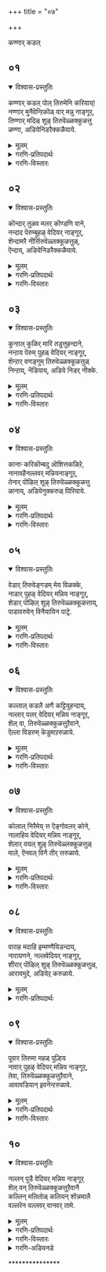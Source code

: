 +++
title = "०७"

+++

कण्णार् कडल्

## ०१
<details open><summary>विश्वास-प्रस्तुतिः</summary>

कण्णार् कडल् पोल् तिरुमेनि करियाय्\!  
नण्णार् मुनैवॆन्ऱिकॊळ् वार् मन्नु नाङ्गूर्,   
तिण्णार् मदिळ् शूऴ् तिरुवॆळ्ळक्कुळत्तु  
ळण्णा, अडियेनिडरैक्कळैयाये.
</details>

<details><summary>मूलम्</summary>

कण्णार् कडल् पोल् तिरुमेनि करियाय्\!  
नण्णार् मुनैवॆन्ऱिकॊळ् वार् मन्नु नाङ्गूर्,   
तिण्णार् मदिळ् शूऴ् तिरुवॆळ्ळक्कुळत्तु  
ळण्णा, अडियेनिडरैक्कळैयाये.
</details>

<details><summary>गरणि-प्रतिपदार्थः</summary>

कण् आर् = कण्णु तुम्बुवष्टु विस्तारवाद, कडल् पोल् = कडलिन हागॆ, तिरुमेनि करियाय् = करियदेहवुळ्ळवने, नण्णार् = शत्रुगळन्नु, मुनै = युद्धदल्लि, सोलिसि, वॆन्ऱिकॊळ् वार् = जयगळिसुववरु \(वैदिकरु\), मन्नु = वासिसुव, नाङ्गूर् = तिरुनाङ्गूरिनल्लि, तिण् आर् = भद्रतॆयिन्द तुम्बिरुव, मदिळ् शूऴ् = कोटॆयिन्द = भद्रतॆयिन्द तुम्बिरुव, मदिळ् शूऴ् = कोटॆयिन्द सुत्तुवरिद, तिरुवॆळ्लक्कूळत्तुळ् = तिरुवॆळ्ळक्कूळम् क्षेत्रदल्लि नॆलसिरुव अण्णा = स्वामी. अडियेन् = पादसेवकन, इडरै = सङ्कटवन्नु, कळैयाये = कळॆयलारॆया? 
</details>

<details><summary>गरणि-विस्तारः</summary>

कण्णु तुम्बुवष्टु विस्तारवाद कडलिन हागॆ करिय देहवुळ्ळवने, शत्रुगळन्नु युद्धदल्लि सोलिसि जयगळिसुववरु \(वैदिकरु\) वासिसुव तिरुनाङ्गूरिनल्लि बहळ भद्रवाद कोटॆयिन्द सुत्तुवरिदिरुव तिरुवॆळ्लक्कूळम् क्षेत्रदल्लि नॆलसिरुव स्वामी, ई पादसेवकन सङ्कटवन्नु नीगिसलारॆया? 

कडलमुन्दॆ निन्तु, अदॆष्टु दूर, ऎत्तकडॆ, नोडिदरू काणिसुत्तिरुवुदु कण्मनगळन्नु तुम्बुव कडले. भगवन्तनू हागॆये. कडलिन हागॆये अवनू अत्याकर्षकवाद देहकान्तियिन्द बॆळगुत्ता, अदॆष्टु नोडिदरू तृप्तितारद आशॆयन्नुण्टुमाडुत्तानॆ. अवनीग तिरुनाङ्गूरिन तिरुवॆळ्ळक्कूळम् क्षेत्रदल्लि दिव्यसुन्दरनागि नॆलसिद्दानॆ. तिरुनाङ्गूरिनल्लि वासिसुववरु वैदिकरु. अवरू सामान्यरल्ल. अवरु वेदविद्वांसरागिरुव हागॆये पराक्रमिगळु हौदु. आ प्रदेशवन्नु आक्रमिसिकॊळ्ळलु बन्द शत्रुराजरन्नू अवर सैन्यगळन्नू युद्धदल्लि सोलिसि ओडिसिदरु. अदु अवर मेलण भगवत्कृपॆयिन्द आदद्दु. आ कारणदिन्दले आळ्वाररू बेडिकॊळ्ळुत्तारॆ. “स्वामी, ई पादसेवकन सङ्कटवन्नू नीगिसलारॆया” ऎन्दु.

पुनर्जन्मद सुळियल्लि सिक्किबिद्दु तॊळलाडुत्तिरुवुदे मनुष्यन कडु सङ्कट. अदन्नु निवारिसुवुदू, अमरत्ववन्नु तरुवुदू भगवत्कृपॆये\!
</details>

## ०२
<details open><summary>विश्वास-प्रस्तुतिः</summary>

कॊन्दार् तुळव मलर् कॊण्डणि वाने,  
नन्दाद पॆरुम्बुहऴ् वेदियर् नाङ्गूर्,  
शॆन्दामरै नीर्त्तिरुवॆळ्लक्कूळत्तुळ्,  
ऎन्दाय्, अडियेनिडरैक्कळैयाये.
</details>

<details><summary>मूलम्</summary>

कॊन्दार् तुळव मलर् कॊण्डणि वाने,  
नन्दाद पॆरुम्बुहऴ् वेदियर् नाङ्गूर्,  
शॆन्दामरै नीर्त्तिरुवॆळ्लक्कूळत्तुळ्,  
ऎन्दाय्, अडियेनिडरैक्कळैयाये.
</details>

<details><summary>गरणि-प्रतिपदार्थः</summary>

कॊन्दु आर्‍ = हूगॊञ्चलुगळु तुम्बिरुव, तुळवम् मलर् = तुळसियन्नू हूगळन्नू, कॊण्डु = धरिसि, अणिवाने, = अलङ्करिसिकॊण्डिरुववने, नन्दाद = ऎन्दे दिगू अळियद, पॆरु पुहऴ् = हॆच्चिन कीर्तियन्नुळ्ळ, वेदियर् नाङ्गूर् = वैदिकरिरुव तिरुनाङ्गूरिन, शॆम् तामरै नीर् = कॆन्दावरॆ हूगळु तुम्बिरुव नीरिन नॆलॆगळुळ्ळ, तिरुवॆळ्ळक्कुळत्तुळ् = तिरुवॆळ्ळक्कूळम् क्षेत्रद, ऎन्दाय् = नन्न स्वामिये, अडियेन् = पादसेवकन, इडरै= सङ्कटवन्नु, कळैयायै = नीगिसलारॆया? 
</details>

<details><summary>गरणि-विस्तारः</summary>

हूगॊञ्चलुगळु तुम्बिरुव तुलसियन्नू हूगळन्नू धरिसि अलङ्करिसिकॊण्डिरुववने, ऎन्दॆन्दिगू अळियद हॆच्चिन कीर्तियन्नुळ्ळ वैदिकरुळ्ळ तिरुनाङ्गूरिन कॆन्दावरॆ हूगळु तुम्बिरुव सरोवरगळ तिरुवॆळ्ळक्कूळम् क्षेत्रद नन्न स्वामिये, पादसेवकन सङ्कटवन्नु नीगिसलारॆया? 

अद्वितीयरू असदळवाद कीर्तियुळ्ळ वेदविद्वांसरु वासिसुव तिरुनाङ्गूरिन तिरुवॆळ्लक्कुळम् क्षेत्रदल्लि नॆलसिरुव स्वामिगॆ गॊञ्चलुगॊञ्चलागि बिडिसिरुव हूविन हारवन्नू तुलसिय हारवन्नू तॊडिसि अलङ्करिसिरुत्तारॆ. भक्तरु आळ्वाररु भगवन्तनल्लि प्रार्थनॆयन्नु सल्लिसुत्तिद्दारॆ.
</details>

## ०३
<details open><summary>विश्वास-प्रस्तुतिः</summary>

कुन्ऱाल् कुळिर् मारि तडुत्तुहन्दाने,  
नन्ऱाय पॆरुम् पुहळ् वेदियर् नाङ्गूर्,  
शॆन्ऱार् वणङ्गुम् तिरुवॆळ्ळक्कूळत्तुळ्  
निन्ऱाय्, नॆडियाय्, अडिये निडर् नीक्के.
</details>

<details><summary>मूलम्</summary>

कुन्ऱाल् कुळिर् मारि तडुत्तुहन्दाने,  
नन्ऱाय पॆरुम् पुहळ् वेदियर् नाङ्गूर्,  
शॆन्ऱार् वणङ्गुम् तिरुवॆळ्ळक्कूळत्तुळ्  
निन्ऱाय्, नॆडियाय्, अडिये निडर् नीक्के.
</details>

<details><summary>गरणि-प्रतिपदार्थः</summary>

कुन्ऱाल् = बॆट्टदिन्द, कुळिर् मारि = नडुगिसुवन्थ भयङ्करवाद मळॆयन्नु, तडुत्तु = तडॆदु, उहन्दाने = हर्षिसिदवने, नन्ऱु आय = श्रेष्ठवाद, पॆरुपुहऴ् = विशेष कीर्तियन्नुळ्ळ, वेदियर् = वेदविद्वांसरु नॆलसिरुव, नाङ्गूर्= तिरुनाङ्गूरिगॆ, शॆन्ऱार् = होगि बरुववरॆल्लरू, वणङ्गुम् = नमस्करिसुव, तिरुवॆळ्लक्कूळत्तुळ् = तिरुवॆळ्लक्कूळम् क्षेत्रदल्लि, निन्ऱाय् = नॆलसिरुववने, नॆडियाय् = सर्वेश्वरने, अडियेन् = पादसेवकन, इडर् = सङ्कटगळन्नु, नीक्के = नीगिसबेकु. 
</details>

<details><summary>गरणि-विस्तारः</summary>

बॆट्टदिन्द नडुगिसुवन्थ भयङ्करवाद मळॆयन्नु तडॆदु हर्षिसिदवने, श्रेष्ठवाद विशेष कीर्तियन्नुळ्ळ वेद विद्वांसरु नॆलसिरुव तिरुनाङ्गूरिगॆ होगि बरुववरॆल्लरू नमस्करिसुव तिरुवॆळ्ळक्कुळम् क्षेत्रदल्लिनॆलसिरुववने, सर्वेश्वरने, पादसेवकन सङ्कटगळन्नु नीनु नीगिसबेकु.

तिरुनाङ्गूरिगॆ होगि बरुववरॆल्लरू तिरुवॆळ्ळक्कूळम् क्षेत्रक्कॆ तप्पदॆ होगि बरुत्तारॆ. आ क्षेत्रदल्लि नॆलसिरुव स्वामिये हिन्दॆ श्रीकृष्णनागि अवतरिसि, देवेन्द्रनु कोपगॊण्डु सुरिसिद बिरुसुमळॆयिन्द नन्दगोकुलद गोवुगळन्नू गोवळरन्नू रक्षिसुवुदक्कागि, गोवर्धन गिरियन्ने ऎत्ति हिडिद परमसमर्थनु. आ सर्वेश्वरने ईग तिरुवॆळ्ळक्कुळक्षेत्रदल्लि भक्तरिगॆकृपॆदोरुवुदक्कागिये नॆलसिद्दानॆ. “स्वामी, ई पादसेवकन सङ्कटगळन्नु निवारिसबेकु” ऎन्दु प्रार्थिसुत्तारॆ, आळ्वाररु.
</details>

## ०४
<details open><summary>विश्वास-प्रस्तुतिः</summary>

कानार्‍ करिकॊम्बदु ऒशित्तकळिऱे,  
नानावहैनल्लवर् मन्नियनाङ्गूर्,  
तेनार् पॊऴिल् शूऴ् तिरुवॆळ्ळक्कुळत्तु  
ळानाय्, अडियेनुक्करुळ् पिरियाये.
</details>

<details><summary>मूलम्</summary>

कानार्‍ करिकॊम्बदु ऒशित्तकळिऱे,  
नानावहैनल्लवर् मन्नियनाङ्गूर्,  
तेनार् पॊऴिल् शूऴ् तिरुवॆळ्ळक्कुळत्तु  
ळानाय्, अडियेनुक्करुळ् पिरियाये.
</details>

<details><summary>गरणि-प्रतिपदार्थः</summary>

कान् आर् = काडिनल्लॆल्ला अलॆदाडिद, करि = आनॆय, कॊम्बु अदु = दन्तगळन्नु, ऒशित्त = मुरिद, कळिऱे = सलगने, नानावहै = अनेक बगॆय, नल्लवर् = सद्गुणवन्तरु, मन्निय = वासिसुव, नाङ्गूर् = तिरुनाङ्गूरिन, तेन् आर् = जेनु तुम्बिद, पॊऴिल् शूऴ् = तोपुगळिन्द सुत्तुवरिद, तिरुवॆळ्ळक्कूलत्तुळ् = तिरुवॆळ्ळक्कूळम् क्षेत्रद, आनाय् = स्वामियागिरुववने \(असङ्ख्यातस्वरूपने\), अडियेनुक्कू = पादसेवकनिगॆ, अरुळ् पुरियाये = कृपॆमाडलारॆया? 
</details>

<details><summary>गरणि-विस्तारः</summary>

काडिनल्लॆल्ला अलॆदाडिद आनॆय दन्तगळन्नु मुरिद सलगने, नाना बगॆय सद्गुणवन्तरु वासिसुव तिरुनाङ्गूरिन जेनु तुम्बिद उपवनगळिन्द सुत्तुवरिदिरुव तिरुवॆळ्ळक्कूळम् क्षेत्रद स्वामिये, असङ्ख्यातस्वरूपने, पादसेवकनिगॆ कृपॆमाडलारॆया?
</details>

## ०५
<details open><summary>विश्वास-प्रस्तुतिः</summary>

वेडार् तिरुवेङ्गडम् मेय विळक्के,  
नाडार् पुहऴ् वेदियर् मन्निय नाङ्गूर्,  
शेडार् पॊऴिल् शूऴ् तिरुवॆळ्ळक्कूळत्ताय्,  
पाडावरुवेन् विनैयायिन पाट्रे.
</details>

<details><summary>मूलम्</summary>

वेडार् तिरुवेङ्गडम् मेय विळक्के,  
नाडार् पुहऴ् वेदियर् मन्निय नाङ्गूर्,  
शेडार् पॊऴिल् शूऴ् तिरुवॆळ्ळक्कूळत्ताय्,  
पाडावरुवेन् विनैयायिन पाट्रे.
</details>

<details><summary>गरणि-प्रतिपदार्थः</summary>

वेडु आर् = बेडरु तुम्बिरुव, तिरुवेङ्गडम् = तिरुवॆङ्कटगिरियल्लि, मेय = नॆलसिरुव, विळक्के = ज्योतिये, नाडु आर् = नाडॆल्लवू, पुहऴ् = कीर्तियुळ्ळ, वेदियर् = वेदविद्वांसरु, मन्निय = नॆलसिरुव, नाङ्गूर् = तिरुनाङ्गूरिन, शेडु आर् = दट्टवागिरुव पॊऴिल् शूऴ् = उपवनगळिन्द सुत्तुवरिदिरुव,तिरुवॆळ्लक्कूळत्ताय् = हाडिकॊण्डु, वरुवेन् = बरुत्तिद्देनॆ, विनै आयिन् = माडिद पापगळन्नॆल्ला, पाट्रे = परिहरिसबेकु. 
</details>

<details><summary>गरणि-विस्तारः</summary>

बेडरु तुम्बिरुव तिरुवॆङ्कटगिरियल्लि नॆलसिरुव ज्योतिये, नाडॆल्लवू कीर्तियुळ्ळ वेदविद्वांसरु वासिसुव तिरुनाङ्गूरिन दट्टवाद उपवनगळिन्द सुत्तुवरिद तिरुवॆळ्ळक्कूळम् क्षेत्रद स्वामिये, हाडिकॊण्डु बरुत्तिद्देनॆ. माडिद पापगळन्नॆल्ला परिहरिसबेकु. 

नाडल्लॆल्ला सुप्रसिद्धवाद तिरुवॆङ्कटगिरियल्लि नॆलसिरुव स्वामियल्लि बेडिकॆगळन्नु सल्लिसुवुदु, हरकॆगळन्नु हॊरुवुदु, सेवॆमाडुवुदु, दर्शनमाडि बरुवुदु सर्वसामान्य. अष्टे प्रसिद्धवादद्दु तिरुवॆळ्ळक्कूळम् क्षेत्रद. अल्लि नॆलसिरुव स्वामियल्लियू अष्टे तीव्रवागि अष्टे दैन्यतॆयिन्द भक्तरु बेडिकॆगळन्नु सल्लिसुत्तारॆ. आळ्वाररु बेडिकॊळ्ळुत्तारॆ- “स्वामी ज्योति स्वरूपने, निन्नन्नु स्तुतिसुत्ता निन्न बळिगॆ बरुत्तिद्देनॆ. नानु माडिद पापगळन्नॆल्ल नीनु परिहरिसबेकु. निन्न कृपाश्रयवन्नु दयॆनीडु”.
</details>

## ०६
<details open><summary>विश्वास-प्रस्तुतिः</summary>

कल्लाल् कडलै अणै कट्टियुहन्दाय्,  
नल्लार् पलर् वेदियर् मन्निय नाङ्गूर्,  
शॆल् वा, तिरुवॆळ्ळक्कुळत्तुऱैवाने,  
ऎल्ला विडरुम् कॆडुमाऱरुळाये.
</details>

<details><summary>मूलम्</summary>

कल्लाल् कडलै अणै कट्टियुहन्दाय्,  
नल्लार् पलर् वेदियर् मन्निय नाङ्गूर्,  
शॆल् वा, तिरुवॆळ्ळक्कुळत्तुऱैवाने,  
ऎल्ला विडरुम् कॆडुमाऱरुळाये.
</details>

<details><summary>गरणि-प्रतिपदार्थः</summary>

कल्लाल् = कल्लिनिन्द, कडलै = कडलन्नु, अणैकट्टि = अणॆकट्टिनिन्द \(अणॆयन्नु कट्टि\), उहन्दाय् = हर्षिसिदवने, नल्लार् = सद्गुणवन्तरु, पलर् = बहुमन्दि, वेदियर् = वेदविद्वांसरु, मन्निय = नॆलसिरुव, नाङ्गूर् = तिरुनाङ्गूरिनल्लि, शॆल् वा = चॆलुवने, तिरुवॆळ्ळक्कूळत्तु = तिरुवॆळ्ळक्कूळम् क्षेत्रदल्लि, उऱैवाने = नॆलसिरुववने, ऎल्ला इडरुम् = \(नन्न\) ऎल्ला सङ्कटगळन्नू, कॆडुम् आऱु = परिहरिसुवन्तॆ, अरुळायॆ = कृपॆमाडलारॆया? 
</details>

<details><summary>गरणि-विस्तारः</summary>

कल्लिनिन्द कडलन्नु अणॆकट्टुकट्टि हर्षिसिदवने, बहुमन्दि सद्गुणवन्तराद वेदविद्वांसरु बाळुव तिरुनाङ्गूरिन चॆलुवने, तिरुवॆळ्ळक्कूळम् क्षेत्रदल्लि नॆलसिरुववने, नन्न ऎल्ला सङ्कटगळन्नू परिहरिसुवन्तॆ कृपॆमाडलारॆया? 

भगवन्तनिगॆ यावुदु ताने असाध्य? अवनु श्रीरामनागि साधिसिद महत्कार्यगळल्लि अलॆगळिन्द तुम्बिद्द कडलिगॆ सेतुवॆयन्नु कट्टिद्दू. कडलिनॊळक्कॆ बॆट्टगळन्ने इळिसि भद्रवाद सेतुवॆयन्नु कट्टिदनु स्वामि. सद्गुणवन्तराद वेदविद्वांसरु बाळुव तिरुनाङ्गूरिनल्लि दिव्यसुन्दरनागि मॆरॆयुववनू अवने. तिरुवॆळ्ळक्कूळम् क्षेत्रदल्लि नॆलसिरुववनू अवने. अवनल्लि आळ्वाररु तम्म इहजन्मद सङ्कटगळॆल्लवू निश्शेषवागि तॊलगि होगुवन्तॆ कृपॆमाडबेकॆन्दु बेडुत्तारॆ.
</details>

## ०७
<details open><summary>विश्वास-प्रस्तुतिः</summary>

कोलाल् निरैमेय् त्त ऎङ्गोवलर् कोने,  
नालाहिय वेदियर् मन्निय नाङ्गूर्,   
शेलार् वयल् शूऴ् तिरुवॆळ्लक्कूळत्तुळ्  
माले, ऎनवल् विनै तीर् त्तरुळाये.
</details>

<details><summary>मूलम्</summary>

कोलाल् निरैमेय् त्त ऎङ्गोवलर् कोने,  
नालाहिय वेदियर् मन्निय नाङ्गूर्,   
शेलार् वयल् शूऴ् तिरुवॆळ्लक्कूळत्तुळ्  
माले, ऎनवल् विनै तीर् त्तरुळाये.
</details>

<details><summary>गरणि-प्रतिपदार्थः</summary>

कोलाल् = कोलन्नु हिडिदु, निरै = हसुकरुगळन्नु, मेय् त्त = मेयिसिद, ऎम् कोवलर् कोने = नम्म गोवळर ऒडॆयने, नालाहिय = नाल्कु वेदगळन्नू बल्ल, वेदियर् = वेदविद्वांसरु, मन्निय = बाळुव, नाङ्गूर् = तिरुनाङ्गूरिन, शेलार् = शेल् मीनुगळु तुम्बिरुव, वयल् शूऴ् = गद्दॆगळिन्द सुत्तुवरिद, तिरुवॆळ्ळक्कूळत्तुळ् = तिरुवॆळ्ळक्कूळदल्लि नॆलसिरुव माले = सर्वेश्वरने, ऎन = नन्न, वल् विनै = महापापगळन्नु, तीर् त्तु= कळॆदु \(तीरिसि\), अरुळाये = कृपॆ तोरलारॆया? 
</details>

<details><summary>गरणि-विस्तारः</summary>

कोलन्नु हिडिदु हसुकरुगळन्नु मेयिसिद नम्म गोवळर ऒडॆयने, नाल्कु वेदगळल्लू परिणतराद वेदविद्वांसरु बाळुव तिरुनाङ्गूरिन, शेल् मीनुगळिन्द तुम्बिरुव गद्दॆगळिन्द सुत्तुवरिद तिरुवॆळ्ळक्कूळम् क्षेत्रदल्लि नॆलसिरुव सर्वेश्वरने, नन्न महापापगळन्नु तीरिसि कृपॆदोरलारॆया? 

बालकृष्णनागि अवतरिसिद भगवन्तनु नन्दगोकुलद गोवळबालकर जॊतॆयल्लि दनकरुगळन्नु मेयिसुवुदक्कागि दिनवहि, कैयल्लि कोलन्नु हिडिदु काडिगॆ होगि बरुत्तिद्दनु. नाल्कु वेदगळल्लू परिणतरु बाळुव तिरुनाङ्गूरिनल्लि नॆलसिरुववनू अवने. तिरुवॆळ्ळक्कूळम् क्षेत्रदल्लि नॆलसिरुव सर्वेश्वरनू अवने. अवनल्लि आळ्वाररु बेडिकॊळ्ळुत्तारॆ, स्वामी, नन्न महापापगळन्नॆल्ला तीरिसि, ननगॆ कृपॆमाडु”.
</details>

## ०८
<details open><summary>विश्वास-प्रस्तुतिः</summary>

वाराह मदाहि इम्मण्णैयिडन्दाय्,  
नारायणने, नल्लवेदियर् नाङ्गूर्,  
शीरार् पॊऴिल् शूऴ् तिरुवॆळ्ळक्कूळत्तुळ्,  
आरावमुदे, अडियेऱ् करुळाये.
</details>

<details><summary>मूलम्</summary>

वाराह मदाहि इम्मण्णैयिडन्दाय्,  
नारायणने, नल्लवेदियर् नाङ्गूर्,  
शीरार् पॊऴिल् शूऴ् तिरुवॆळ्ळक्कूळत्तुळ्,  
आरावमुदे, अडियेऱ् करुळाये.
</details>

<details><summary>गरणि-प्रतिपदार्थः</summary>

वाराहम् अदुआहि = महावराहनागि, इ-मण्णै = ई भूमियन्नु, इडन्दाय् = हिडिदु मेलॆत्तिदवने, नारायणने = श्रीमन्नारायणने, नल्ल वेदियर् = उत्तमस्वभावदवराद, वेदविद्वांसरु बाळुव, नाङ्गूर् = तिरुनाङ्गूरिन, शीर् आर् = सस्यसम्पद्भरितवाद, पॊऴिल् = तोपुगळिन्द, शूऴ् = सुत्तुवरिद, तिरुवॆळ्लक्कूळत्तुळ् = तिरुवॆळ्ळक्कूळम् क्षेत्रद, आरा अमुदे = तृप्तियागदन्थ अमृतस्वरूपने, अडियेऱ् कु= पादसेवकनल्लि, अरुळाये = कृपॆदोरलारॆया? 
</details>

## ०९
<details open><summary>विश्वास-प्रस्तुतिः</summary>

पूवार तिरुमा महळ् पुल्हिय   
नावार् पुहऴ् वेदियर् मन्निय नाङ्गूर्,  
तेवा, तिरुवॆळ्ळक्कूळत्तुऱैवाने,  
आवावडियान् इवनॆन्ऱरुळाये.
</details>

<details><summary>मूलम्</summary>

पूवार तिरुमा महळ् पुल्हिय   
नावार् पुहऴ् वेदियर् मन्निय नाङ्गूर्,  
तेवा, तिरुवॆळ्ळक्कूळत्तुऱैवाने,  
आवावडियान् इवनॆन्ऱरुळाये.
</details>

<details><summary>गरणि-प्रतिपदार्थः</summary>

पू आर् = तावरॆ हूविनल्लिरुव, तिरु मामहळ् = श्रीदेवियन्नु, पुल् हिय = कूडिकॊण्डिरुव, मार् बा = वक्षवुळ्ळवने, ना आर् पुहऴ् = नालगॆ तुम्ब हॊगळिसिकॊळ्ळुव, वेदियर् = वेदविद्वांसरु, मन्निय = वासिसुव, नाङ्गूर् = तिरुनाङ्गूरिन, तेवा = स्वामिये, तिरुवॆळ्लक्कुळत्तु = तिरुवॆळ्लक्कूळम् क्षेत्रदल्लि, उऱैवाने = नॆलसिरुववने, आ अडियान् इवन् = अय्योअय्यो इवनु नन्न पादसेवकनल्ल, ऎन्ऱु = ऎन्दु भाविसि, अरुळाये = कृपॆदोरॆया? 
</details>

<details><summary>गरणि-विस्तारः</summary>

तावरॆय हूविनल्लिरुव श्रीदेवियन्नु कूडिकॊण्डिरुव वक्षवुळ्ळवने, नालगॆय तुम्ब हॊगळिसिकॊळ्ळुव वेदविद्वांसरु नॆलसिरुव तिरुनाङ्गूरिनस्वामिये तिरुवॆळ्ळक्कूळम् क्षेत्रदल्लि नॆलसिरुववने, अय्यो इवनु नन्न पादसेवकनॆन्दु भाविसि कृपॆदोरॆया? 

आळ्वाररु भगवन्तनल्लि मॊरॆयिडुत्तारॆ- देवा, नीनु सुन्दरवाद तावरॆहूविनल्लि हुट्टिद श्रीदेवियन्नु निन्न वक्षदल्लिये इरिसिकॊण्डिद्दीयॆ. आद्दरिन्द नीनु दयापूर्णहृदयनु नीनु. तिरुनाङ्गूरिनल्लि बाळुववेदविद्वांसरु निन्नन्नु ऎडॆबिडदॆ बायितुम्ब हॊगळिहाडुत्तिरुत्तारॆ. तिरुवॆळ्ळक्कूळम् क्षेत्रदल्लि नॆलसिरुववनू नीनु. ’अय्योपाप, इवनु नन्न पादसेवक. नन्नन्ने आश्रयिसिरुववनु. इवनन्नु कनिकरिसबेकादद्दु उद्धरिसबेकादद्दु नन्न कर्तव्य” ऎन्दु नीनु नन्नल्लि कृपॆतोरु प्रभुवे.
</details>

## १०
<details open><summary>विश्वास-प्रस्तुतिः</summary>

नल्लन् पुडै वेदियर् मन्निय नाङ्गूर्  
शॆल् वन् तिरुवॆळ्ळक्कूळत्तुऱैवानै  
कल्लिन् मलितोळ् कलियन् शॊन्नमालै  
वल्लरॆन वल्लवर् वानवर् तामे.
</details>

<details><summary>मूलम्</summary>

नल्लन् पुडै वेदियर् मन्निय नाङ्गूर्  
शॆल् वन् तिरुवॆळ्ळक्कूळत्तुऱैवानै  
कल्लिन् मलितोळ् कलियन् शॊन्नमालै  
वल्लरॆन वल्लवर् वानवर् तामे.
</details>

<details><summary>गरणि-प्रतिपदार्थः</summary>

नल् = उत्तमवाद, अन्बु उडै= प्रेमभक्तियन्नुळ्ळ, वेदियर् = वेदविद्वांसरु, मन्निय = बाळुव, नाङ्गूर्= तिरुनाङ्गूरिन, शॆल्वन् = दिव्यसुन्दरनू, तिरुवॆळ्लक्कूळत्तु= तिरुवॆळ्ळक्कूळम् क्षेत्रदल्लि, उऱैवानै = नॆलसिरुववनू आदवनन्नु कुरितु, कल्लिन् = बॆट्टदन्थ \(कल्लिनन्थ\), मलि = सामर्थ्यवुळ्ळ, तोळ् = तोळुगळुळ्ळ, कलियन् = कलियनु, शॊन्न= हेळिद, मालै = पाशुरमालॆयन्नु, वल्लर् ऎन = ’इवरु बल्लवरु’ ऎन्दु हेळिसिकॊळ्ळुवन्तॆ, वल्लवर् = बल्लवरु\(तिळिदुकॊण्डवरु\), वानवर् तामे = अमररे आगुत्तारॆ.
</details>

<details><summary>गरणि-विस्तारः</summary>

उत्तमवाद प्रेमभक्तिगळन्नुळ्ळ वेदविद्वांसरु बाळुव तिरुनाङ्गूरिन दिव्यसुन्दरनू तिरुवॆळ्ळक्कूळम् क्षेत्रदल्लि नॆलसिरुववनू आद सर्वेश्वरनन्नु कुरितु बॆट्टदहागॆ बलिष्ठवाद तोळुगळुळ्ल कलियनु हेळिद पाशुरमालॆयन्नु ’इवरु बल्लवरु’ ऎन्दु हेळिसिकॊळ्ळुवन्तॆ तिळिदुकॊण्डवरु अमररे आगुत्तारॆ. 

इदु ई तिरुमॊऴिय फलश्रुतिये. इदर मुख्य तत्त्व मनुष्यनु अमरनागुवुदु हेगॆ ऎम्बुदन्नु तिळिसुवुदे. ई हत्तु पाशुरगळ मालॆयल्लि अडकवागिरुवुदु शरणागतिय तत्त्व. भगवन्तनन्नु ऒम्मनदिन्द आश्रयिसिदवनन्नु भगवन्तनु ऎन्दिगू कैबिडनु. अवन पापराशियन्नॆल्ला सुट्तु भस्ममाडि, अवनन्नु परिशुद्धनन्नागि माडि, तन्न नित्यकैङ्कर्यदल्लिये तॊडगिरुवन्तॆ अवनन्नु तन्न बळिगॆ करॆदुकॊळ्ळुत्तानॆ भगवन्त. ई सदंशयागुवुदक्कॆ मनवरिकॆयागुवुदक्कॆ ई हत्तु पाशुरगळन्नु चॆन्नागि कूलङ्कषवागि, अरितुकॊण्डिरुव ज्ञानिगळू, श्रेष्ठभक्तरू इवरु’ ऎन्निसिकॊळ्ळुवन्तॆ, इवुगळन्नु अभ्यासमाडबेकु. इदु भक्तनन्नु \(शरणागतनन्नु\) भगवन्तन कृपाश्रयक्कॆ तप्पदॆ ऒळपडिसुत्तदॆ. इदर फलवागि भक्तनु “अमरने आगुत्तानॆ”. 

\*\*\*\*\*\*\*\*\*\*\*\*\*
</details>

<details><summary>गरणि-अडियनडे</summary>

कण्णार्, कॊन्दु, कान्, वेडु, कल्लाल्, कोलाल्, वाराहमदु, पूवार्, नल्लन्बुडै, \(कवळयानै\). 
</details>

\*\*\*\*\*\*\*\*\*\*\*\*\*\*\*
